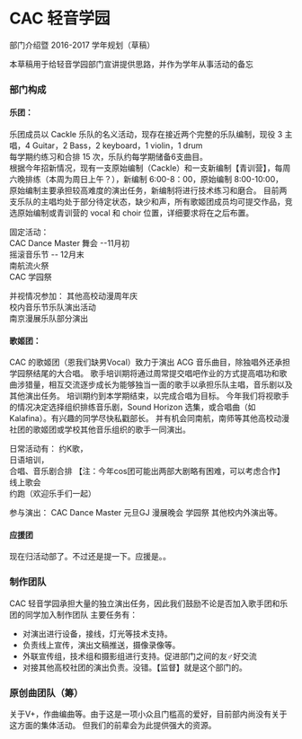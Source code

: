 # CAC 轻音学园

部门介绍暨 2016-2017 学年规划（草稿）

本草稿用于给轻音学园部门宣讲提供思路，并作为学年从事活动的备忘

### 部门构成

#### 乐团：

乐团成员以 Cackle 乐队的名义活动，现存在接近两个完整的乐队编制，现役 3 主唱，4 Guitar，2 Bass，2 keyboard，1 violin，1 drum    
每学期约练习和合排 15 次，乐队约每学期储备6支曲目。     
根据今年招新情况，现有一支原始编制（Cackle）和一支新编制【青训营】，每周六晚排练（本周为周日上午？），新编制 6:00-8：00，原始编制 8:00-10:00，     
原始编制主要承担较高难度的演出任务，新编制将进行技术练习和磨合。
目前两支乐队的主唱均处于部分待定状态，缺少和声，所有歌姬团成员均可提交作品，竞选原始编制或青训营的 vocal 和 choir 位置，详细要求将在之后布置。

固定活动：   
CAC Dance Master 舞会 --11月初   
摇滚音乐节 -- 12月末   
南航流火祭   
CAC 学园祭   

并视情况参加：
其他高校动漫周年庆   
校内音乐节乐队演出活动   
南京漫展乐队部分演出  

#### 歌姬团：

CAC 的歌姬团（恩我们缺男Vocal）致力于演出 ACG 音乐曲目，除独唱外还承担学园祭结尾的大合唱。
歌手培训期将通过周常提交唱吧作业的方式提高唱功和歌曲涉猎量，相互交流逐步成长为能够独当一面的歌手以承担乐队主唱，音乐剧以及其他演出任务。
培训期约到本学期结束，以完成合唱为目标。
今年我们将视歌手的情况决定选择组织排练音乐剧，Sound Horizon 选集，或合唱曲（如Kalafina）。有兴趣的同学尽快私戳部长。
并有机会同南航，南师等其他高校动漫社团的歌姬团或学校其他音乐组织的歌手一同演出。

日常活动有：
约K歌，    
日语培训，     
合唱、音乐剧合排
【注：今年cos团可能出两部大剧略有困难，可以考虑合作】
线上歌会  
约跑（欢迎乐手们一起）

参与演出：
CAC Dance Master
元旦GJ 漫展晚会
学园祭
其他校内外演出等。

#### 应援团
现在归活动部了。不过还是提一下。应援是。。

### 制作团队
CAC 轻音学园承担大量的独立演出任务，因此我们鼓励不论是否加入歌手团和乐团的同学加入制作团队
主要任务有：
- 对演出进行设备，接线，灯光等技术支持。
- 负责线上宣传，演出文稿推送，摄像录像等。
- 外联宣传组，技术组和摄影组进行支持。促进部门之间的友♂好交流
- 对接其他高校社团的演出负责。没错。【监督】就是这个部门的。

### 原创曲团队（筹）
关于V+，作曲编曲等。由于这是一项小众且门槛高的爱好，目前部内尚没有关于这方面的集体活动。
但我们的前辈会为此提供强大的资源。


